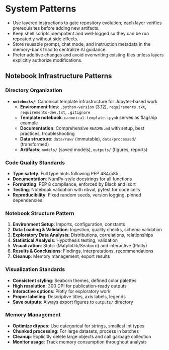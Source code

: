 # System Patterns

- Use layered instructions to gate repository evolution; each layer verifies prerequisites before adding new artifacts.
- Keep shell scripts idempotent and well-logged so they can be run repeatedly without side effects.
- Store reusable prompt, chat mode, and instruction metadata in the memory-bank triad to centralize AI guidance.
- Prefer additive changes and avoid overwriting existing files unless layers explicitly authorize modifications.

## Notebook Infrastructure Patterns

### Directory Organization
- **`notebooks/`**: Canonical template infrastructure for Jupyter-based work
  - **Environment files**: `.python-version` (3.12), `requirements.txt`, `requirements-dev.txt`, `.gitignore`
  - **Template notebook**: `canonical-template.ipynb` serves as flagship example
  - **Documentation**: Comprehensive `README.md` with setup, best practices, troubleshooting
  - **Data structure**: `data/raw/` (immutable), `data/processed/` (transformed)
  - **Artifacts**: `models/` (saved models), `outputs/` (figures, reports)

### Code Quality Standards
- **Type safety**: Full type hints following PEP 484/585
- **Documentation**: NumPy-style docstrings for all functions
- **Formatting**: PEP 8 compliance, enforced by Black and isort
- **Testing**: Notebook validation with nbval, pytest for code cells
- **Reproducibility**: Fixed random seeds, version logging, pinned dependencies

### Notebook Structure Pattern
1. **Environment Setup**: Imports, configuration, constants
2. **Data Loading & Validation**: Ingestion, quality checks, schema validation
3. **Exploratory Data Analysis**: Distributions, correlations, relationships
4. **Statistical Analysis**: Hypothesis testing, validation
5. **Visualization**: Static (Matplotlib/Seaborn) and interactive (Plotly)
6. **Results & Conclusions**: Findings, interpretations, recommendations
7. **Cleanup**: Memory management, export results

### Visualization Standards
- **Consistent styling**: Seaborn themes, defined color palettes
- **High resolution**: 300 DPI for publication-ready outputs
- **Interactive options**: Plotly for exploratory work
- **Proper labeling**: Descriptive titles, axis labels, legends
- **Save outputs**: Always export figures to `outputs/` directory

### Memory Management
- **Optimize dtypes**: Use categorical for strings, smallest int types
- **Chunked processing**: For large datasets, process in batches
- **Cleanup**: Explicitly delete large objects and call garbage collection
- **Monitor usage**: Track memory consumption throughout analysis
